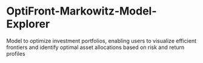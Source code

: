 # OptiFront-Markowitz-Model-Explorer
Model to optimize investment portfolios, enabling users to visualize efficient frontiers and identify optimal asset allocations based on risk and return profiles

